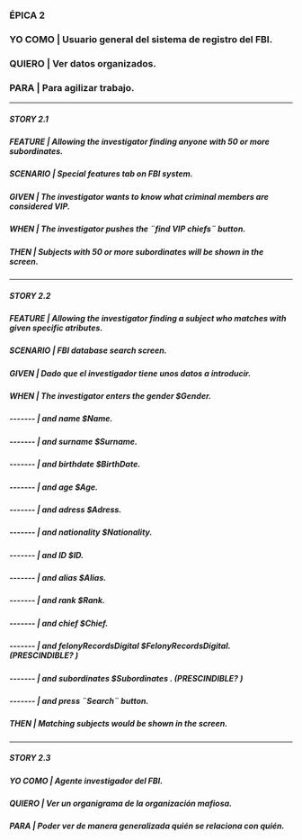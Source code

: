 ### ÉPICA 2

### YO COMO | Usuario general del sistema de registro del FBI.  
 
### QUIERO | Ver datos organizados.  

### PARA | Para agilizar trabajo.  

--------------------------------------------------------------------------------

##### STORY 2.1

##### FEATURE |  Allowing the investigator finding anyone with 50 or more subordinates.  
 
##### SCENARIO | Special features tab on FBI system.    

##### GIVEN | The investigator wants to know what criminal members are considered VIP.

##### WHEN | The investigator pushes the ¨find VIP chiefs¨ button.

##### THEN | Subjects with 50 or more subordinates will be shown in the screen.

--------------------------------------------------------------------------------

##### STORY 2.2     

##### FEATURE |  Allowing the investigator finding a subject who matches with given specific atributes.  
 
##### SCENARIO | FBI database search screen.    

##### GIVEN | Dado que el investigador tiene unos datos a introducir.

##### WHEN | The investigator enters the gender $Gender.
##### ------- | and name $Name.
##### ------- | and surname $Surname.
##### ------- | and birthdate $BirthDate.
##### ------- | and age $Age.
##### ------- | and adress $Adress.
##### ------- | and nationality $Nationality.
##### ------- | and ID $ID.
##### ------- | and alias $Alias.
##### ------- | and rank $Rank.
##### ------- | and chief $Chief.
##### ------- | and felonyRecordsDigital $FelonyRecordsDigital.    (PRESCINDIBLE? )
##### ------- | and subordinates $Subordinates .                   (PRESCINDIBLE? )
##### ------- | and press ¨Search¨ button.  

##### THEN | Matching subjects would be shown in the screen.

--------------------------------------------------------------------------------

##### STORY 2.3

##### YO COMO |  Agente investigador del FBI.  
 
##### QUIERO |  Ver un organigrama de la organización mafiosa.  

##### PARA | Poder ver de manera generalizada quién se relaciona con quién.
